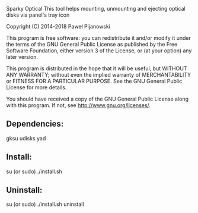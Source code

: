 Sparky Optical
This tool helps mounting, unmounting and ejecting optical disks via panel's tray icon

Copyright (C) 2014-2018 Paweł Pijanowski

This program is free software: you can redistribute it and/or modify
it under the terms of the GNU General Public License as published by
the Free Software Foundation, either version 3 of the License, or
(at your option) any later version.

This program is distributed in the hope that it will be useful,
but WITHOUT ANY WARRANTY; without even the implied warranty of
MERCHANTABILITY or FITNESS FOR A PARTICULAR PURPOSE.  See the
GNU General Public License for more details.

You should have received a copy of the GNU General Public License
along with this program.  If not, see <http://www.gnu.org/licenses/>.

Dependencies:
-------------
gksu
udisks
yad

Install:
-------------
su (or sudo) 
./install.sh

Uninstall:
-------------
su (or sudo)
./install.sh uninstall
